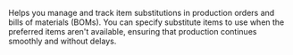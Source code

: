 Helps you manage and track item substitutions in production orders and bills of materials (BOMs). You can specify substitute items to use when the preferred items aren't available, ensuring that production continues smoothly and without delays.